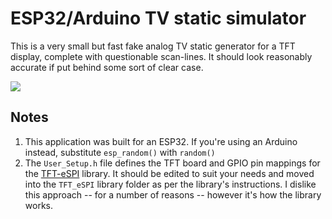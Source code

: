 # ESP32/Arduino TV static simulator

This is a very small but fast fake analog TV static generator for a TFT display, complete with questionable scan-lines. It should look reasonably accurate if put behind some sort of clear case.

<img src="https://github.com/nullpainter/static/blob/main/images/animation.gif" />

## Notes

1. This application was built for an ESP32. If you're using an Arduino instead, substitute `esp_random()` with `random()`
2. The `User_Setup.h` file defines the TFT board and GPIO pin mappings for the [TFT-eSPI](https://github.com/Bodmer/TFT_eSPI) library. It should be edited to suit your needs and moved into the `TFT_eSPI` library folder as per the library's instructions. I dislike this approach -- for a number of reasons -- however it's how the library works. 
